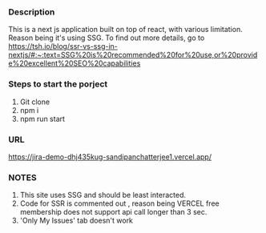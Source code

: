 ### Description

This is a next js application built on top of react, with various limitation. Reason being it's using SSG.
To find out more details, go to https://tsh.io/blog/ssr-vs-ssg-in-nextjs/#:~:text=SSG%20is%20recommended%20for%20use,or%20provide%20excellent%20SEO%20capabilities

### Steps to start the porject

1. Git clone
2. npm i 
3. npm run start

### URL

https://jira-demo-dhj435kug-sandipanchatterjee1.vercel.app/


### NOTES

1.  This site uses SSG and should be least interacted.
2.  Code for SSR is commented out , reason being VERCEL free membership does not support api call longer than 3 sec.
3. 'Only My Issues' tab doesn't work










